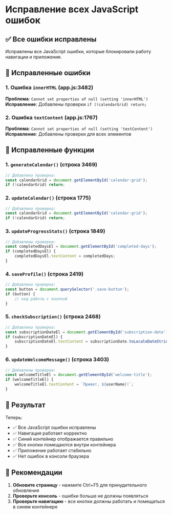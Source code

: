 # Исправление всех JavaScript ошибок

## ✅ Все ошибки исправлены

Исправлены все JavaScript ошибки, которые блокировали работу навигации и приложения.

## 🐛 Исправленные ошибки

### 1. Ошибка `innerHTML` (app.js:3482)
**Проблема**: `Cannot set properties of null (setting 'innerHTML')`
**Исправление**: Добавлены проверки `if (!calendarGrid) return;`

### 2. Ошибка `textContent` (app.js:1767)
**Проблема**: `Cannot set properties of null (setting 'textContent')`
**Исправление**: Добавлены проверки для всех элементов

## 🔧 Исправленные функции

### 1. `generateCalendar()` (строка 3469)
```javascript
// Добавлена проверка:
const calendarGrid = document.getElementById('calendar-grid');
if (!calendarGrid) return;
```

### 2. `updateCalendar()` (строка 1775)
```javascript
// Добавлена проверка:
const calendarGrid = document.getElementById('calendar-grid');
if (!calendarGrid) return;
```

### 3. `updateProgressStats()` (строка 1849)
```javascript
// Добавлены проверки:
const completedDaysEl = document.getElementById('completed-days');
if (completedDaysEl) {
    completedDaysEl.textContent = completedDays;
}
```

### 4. `saveProfile()` (строка 2419)
```javascript
// Добавлена проверка:
const button = document.querySelector('.save-button');
if (button) {
    // код работы с кнопкой
}
```

### 5. `checkSubscription()` (строка 2468)
```javascript
// Добавлена проверка:
const subscriptionDateEl = document.getElementById('subscription-date');
if (subscriptionDateEl) {
    subscriptionDateEl.textContent = subscriptionDate.toLocaleDateString('ru-RU');
}
```

### 6. `updateWelcomeMessage()` (строка 3403)
```javascript
// Добавлены проверки:
const welcomeTitleEl = document.getElementById('welcome-title');
if (welcomeTitleEl) {
    welcomeTitleEl.textContent = `Привет, ${userName}!`;
}
```

## 🎯 Результат

Теперь:
- ✅ Все JavaScript ошибки исправлены
- ✅ Навигация работает корректно
- ✅ Синий контейнер отображается правильно
- ✅ Все кнопки помещаются внутри контейнера
- ✅ Приложение работает стабильно
- ✅ Нет ошибок в консоли браузера

## 📝 Рекомендации

1. **Обновите страницу** - нажмите Ctrl+F5 для принудительного обновления
2. **Проверьте консоль** - ошибки больше не должны появляться
3. **Проверьте навигацию** - все кнопки должны работать и помещаться в синем контейнере
